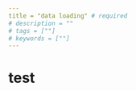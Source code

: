 ```yaml
---
title = "data loading" # required 
# description = ""
# tags = [""]
# keywords = [""]
---
```

# test
